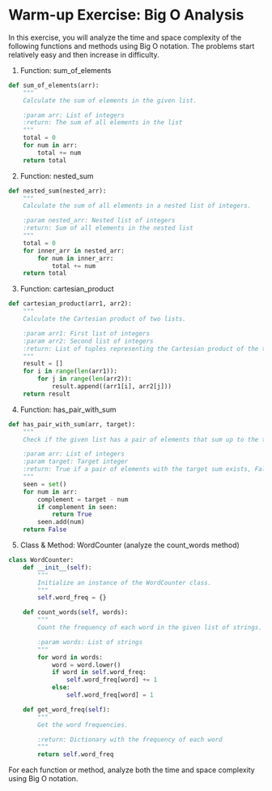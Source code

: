 # Warm-up Exercise: Big O Analysis

In this exercise, you will analyze the time and space complexity of the following functions and methods using Big O notation. The problems start relatively easy and then increase in difficulty.

1. Function: sum_of_elements

```python
def sum_of_elements(arr):
    """
    Calculate the sum of elements in the given list.

    :param arr: List of integers
    :return: The sum of all elements in the list
    """
    total = 0
    for num in arr:
        total += num
    return total
```

2. Function: nested_sum

```python
def nested_sum(nested_arr):
    """
    Calculate the sum of all elements in a nested list of integers.

    :param nested_arr: Nested list of integers
    :return: Sum of all elements in the nested list
    """
    total = 0
    for inner_arr in nested_arr:
        for num in inner_arr:
            total += num
    return total
```

3. Function: cartesian_product

```python
def cartesian_product(arr1, arr2):
    """
    Calculate the Cartesian product of two lists.

    :param arr1: First list of integers
    :param arr2: Second list of integers
    :return: List of tuples representing the Cartesian product of the two input lists
    """
    result = []
    for i in range(len(arr1)):
        for j in range(len(arr2)):
            result.append((arr1[i], arr2[j]))
    return result
```

4. Function: has_pair_with_sum

```python
def has_pair_with_sum(arr, target):
    """
    Check if the given list has a pair of elements that sum up to the target.

    :param arr: List of integers
    :param target: Target integer
    :return: True if a pair of elements with the target sum exists, False otherwise
    """
    seen = set()
    for num in arr:
        complement = target - num
        if complement in seen:
            return True
        seen.add(num)
    return False
```

5. Class & Method: WordCounter (analyze the count_words method)

```python
class WordCounter:
    def __init__(self):
        """
        Initialize an instance of the WordCounter class.
        """
        self.word_freq = {}

    def count_words(self, words):
        """
        Count the frequency of each word in the given list of strings.

        :param words: List of strings
        """
        for word in words:
            word = word.lower()
            if word in self.word_freq:
                self.word_freq[word] += 1
            else:
                self.word_freq[word] = 1

    def get_word_freq(self):
        """
        Get the word frequencies.

        :return: Dictionary with the frequency of each word
        """
        return self.word_freq
```

For each function or method, analyze both the time and space complexity using Big O notation.
